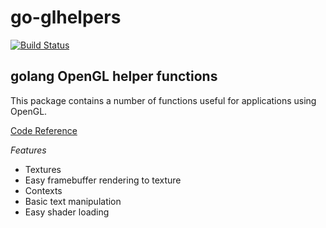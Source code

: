 go-glhelpers
============

[![Build Status](https://secure.travis-ci.org/pwaller/go-glhelpers.png)](http://travis-ci.org/pwaller/go-glhelpers)

golang OpenGL helper functions
------------------------------

This package contains a number of functions useful for applications using OpenGL.

[Code Reference](http://go.pkgdoc.org/github.com/pwaller/go-glhelpers)

*Features*

* Textures
* Easy framebuffer rendering to texture
* Contexts
* Basic text manipulation
* Easy shader loading
